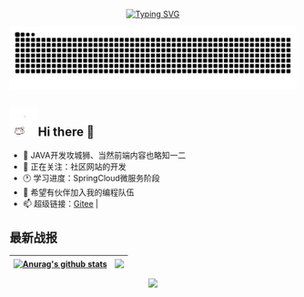 <div align="center">
  
[![Typing SVG](https://readme-typing-svg.demolab.com?font=Fira+Code&pause=1000&width=435&lines=console.log(%22Hello%2C%20World%22);GH-ID-CHC&center=true&size=27)](https://git.io/typing-svg)

  <picture>
    <img alt="github-snake" src="https://raw.githubusercontent.com/GH-ID-CHC/GH-ID-CHC/output/github-contribution-grid-snake.svg" />
  </picture>
  
</div>

<h2><img src="images/hellokittydance.gif" style="display:inline !important;width:50px;height:50px"/><span>Hi there 👋</span></h2>

- 🔭 JAVA开发攻城狮、当然前端内容也略知一二
- 👀 正在关注：社区网站的开发
- 🕐 学习进度：SpringCloud微服务阶段
- 🤔 希望有伙伴加入我的编程队伍
- 📫 超级链接：[Gitee](https://gitee.com/chai-hecheng) | 

## 最新战报
<!--![Anurag's GitHub stats](https://github-readme-stats.vercel.app/api?username=GH-ID-CHC&count_private=true&show_icons=true&locale=cn&bg_color=DEG,73FA7A,73FDFE,D683FF)-->
| <a href="https://github.com/anuraghazra/github-readme-stats"><img align="center" src="https://github-readme-stats.vercel.app/api?username=GH-ID-CHC&show_icons=true&locale=cn&include_all_commits=true&hide_border=true&bg_color=DEG,73FA7A,73FDFE,D683FF" alt="Anurag's github stats" /></a> | <a href="https://github.com/anuraghazra/github-readme-stats"><img align="center" src="https://github-readme-stats.vercel.app/api/top-langs/?username=GH-ID-CHC&layout=compact&theme=buefy&hide_border=true&bg_color=DEG,12C2E9,C471ED,F64F59&locale=cn" style="height:191px"/></a> |
| ------------- | ------------- |

<div align="center">
<!-- profile-3d-contrib 3D 贡献图-->
<picture>
  <source media="(prefers-color-scheme: dark)" srcset="https://cdn.jsdelivr.net/gh/GH-ID-CHC/GH-ID-CHC/profile-3d-contrib/profile-night-rainbow.svg" />
  <source media="(prefers-color-scheme: light)" srcset="https://cdn.jsdelivr.net/gh/GH-ID-CHC/GH-ID-CHC/profile-3d-contrib/profile-gitblock.svg" />
  <img src="https://cdn.jsdelivr.net/gh/GH-ID-CHC/GH-ID-CHC/profile-3d-contrib/profile-night-rainbow.svg" />
</picture>
</div>
